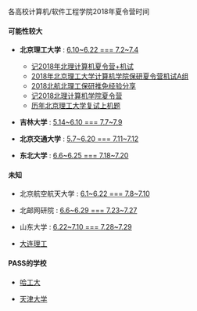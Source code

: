 各高校计算机/软件工程学院2018年夏令营时间


#### 可能性较大

+ **北京理工大学** : [6.10~6.22 === 7.2~7.4](http://wemedia.ifeng.com/64883315/wemedia.shtml)

    + [记2018年北理计算机夏令营+机试](https://blog.csdn.net/mottled233/article/details/81090732)
    + [2018年北京理工大学计算机学院保研夏令营机试A组](https://blog.csdn.net/weixin_38091214/article/details/80902979)
    + [2018北航北理工保研推免经验分享](https://blog.csdn.net/qq_27379229/article/details/78150589)
    + [记2018北理计算机学院夏令营](https://christine233.github.io/2018/07/17/05%202018%E5%8C%97%E7%90%86%E8%AE%A1%E7%AE%97%E6%9C%BA%E5%AD%A6%E9%99%A2%E5%A4%8F%E4%BB%A4%E8%90%A5/)
    + [历年北京理工大学复试上机题](https://blog.csdn.net/u014552756/article/details/78505845)

+ **吉林大学** : [5.14~6.10 === 7.7~7.9](http://csw.jlu.edu.cn/info/1009/2457.htm)

+ **北京交通大学** : [5.7~6.20 === 7.11~7.12](http://scit.bjtu.edu.cn/cms/item/4077.html)

+ **东北大学** : [6.6~6.25 === 7.18~7.20](http://www.chinakaoyan.com/info/article/id/231581.shtml)




#### 未知

+ 北京航空航天大学 : [6.1~6.22 === 7.8~7.10](http://yz.kaoyan.com/buaa/tuimian/5937d615e9239.html)


+ 北邮网研院 : [6.6~6.29 === 7.23~7.27](https://int.bupt.edu.cn/content/content.php?p=1_3_275)

+ 山东大学 : [6.22~7.10 === 7.28~7.29](http://www.cs.sdu.edu.cn/info/1086/1723.htm)

+ [大连理工](http://yz.kaoyan.com/dlut/tuimian/5b160009c3043.html) 

#### PASS的学校

+ [哈工大](http://yz.kaoyan.com/hit/tuimian/5b14ae9bb0649.html)

+ [天津大学](https://mp.weixin.qq.com/s/PKKmntBW8Csf51NbZNuaXA)




